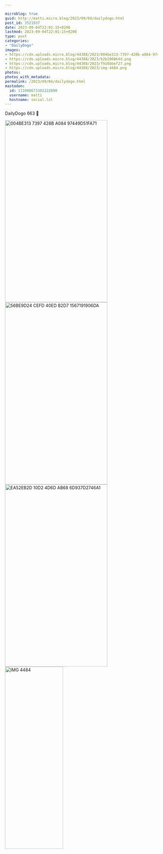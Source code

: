 ```yaml
---

microblog: true
guid: http://matti.micro.blog/2023/09/04/dailydogo.html
post_id: 3521937
date: 2023-09-04T22:01:15+0200
lastmod: 2023-09-04T22:01:15+0200
type: post
categories:
- "DailyDogo"
images:
- https://cdn.uploads.micro.blog/44388/2023/004be313-7397-428b-a084-97449d51fa71.png
- https://cdn.uploads.micro.blog/44388/2023/b2b200864d.png
- https://cdn.uploads.micro.blog/44388/2023/f916bbef27.png
- https://cdn.uploads.micro.blog/44388/2023/img-4484.png
photos:
photos_with_metadata:
permalink: /2023/09/04/dailydogo.html
mastodon:
  id: 111008673102222690
  username: matti
  hostname: social.lol
---
```

DailyDogo 663 🐶

<img src="uploads/2023/004be313-7397-428b-a084-97449d51fa71.png" alt="004BE313 7397 428B A084 97449D51FA71" title="004BE313-7397-428B-A084-97449D51FA71.png" border="0" width="337" height="600" />

<img src="uploads/2023/b2b200864d.png" alt="56BE9D24 CEFD 40ED B2D7 1567191906DA" title="56BE9D24-CEFD-40ED-B2D7-1567191906DA.png" border="0" width="337" height="600" />

<img src="uploads/2023/f916bbef27.png" alt="EA52EB2D 10D2 4D6D AB68 6D937D2746A1" title="EA52EB2D-10D2-4D6D-AB68-6D937D2746A1.png" border="0" width="337" height="600" />

<img src="uploads/2023/img-4484.png" alt="IMG 4484" title="IMG_4484.png" border="0" width="191" height="600" />
